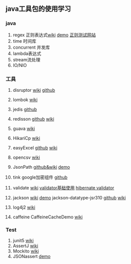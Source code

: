 ## java工具包的使用学习

### java
1. regex 正则表达式[wiki](https://docs.oracle.com/en/java/javase/11/docs/api/java.base/java/util/regex/Pattern.html) [demo](https://www.baeldung.com/regular-expressions-java) 
    [正则测试网站](https://regex101.com/)
2. time 时间库
3. concurrent 并发库
4. lambda表达式
5. stream流处理
6. IO/NIO

### 工具
1. disruptor [wiki](https://lmax-exchange.github.io/disruptor/) [github](https://github.com/LMAX-Exchange/disruptor)
2. lombok [wiki](https://projectlombok.org/)
3. jedis [github](https://github.com/redis/jedis)
5. redisson [github](https://github.com/redisson/redisson/) [wiki](https://github.com/redisson/redisson/wiki/Table-of-Content)
6. guava [wiki](https://github.com/google/guava/wiki)
7. HikariCp [wiki](https://github.com/brettwooldridge/HikariCP)
8. easyExcel [github](https://github.com/alibaba/easyexcel) [wiki](https://www.yuque.com/easyexcel/doc/easyexcel)
9. opencsv [wiki](http://opencsv.sourceforge.net/)
10. JsonPath [github&wiki](https://github.com/json-path/JsonPath) [demo](https://www.baeldung.com/guide-to-jayway-jsonpath)
11. tink google加密组件 [github](https://github.com/google/tink)
12. validate [wiki](http://hibernate.org/validator/) 
        [validator基础使用](https://www.baeldung.com/javax-validation)
        [hibernate validator](https://www.baeldung.com/hibernate-validator-constraints)
        
13. jackson [wiki](https://github.com/FasterXML/jackson-databind) [demo](https://www.baeldung.com/jackson)
    jackson-datatype-jsr310 [github](https://github.com/FasterXML/jackson-modules-java8) [wiki](https://github.com/FasterXML/jackson-modules-java8/tree/master/datetime)
14. log4j2 [wiki](https://logging.apache.org/log4j/2.x/manual/index.html)
15. caffeine CaffeineCacheDemo [wiki](https://github.com/ben-manes/caffeine/wiki)


### Test
1. junit5 [wiki](https://junit.org/junit5/docs/current/user-guide/)
2. AssertJ [wiki](https://assertj.github.io/doc/)
3. Mockito [wiki](https://site.mockito.org/)
4. JSONassert [demo](https://www.baeldung.com/jsonassert)
